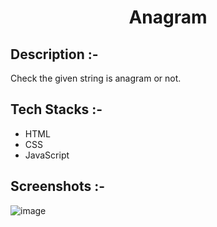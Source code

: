 # <p align="center">Anagram</p>

## Description :-

Check the given string is anagram or not.

## Tech Stacks :-

- HTML
- CSS
- JavaScript

## Screenshots :-

![image](https://github.com/Rakesh9100/CalcDiverse/assets/73993775/ebc5191e-87c5-4e63-aae1-ec9e72bec5db)
